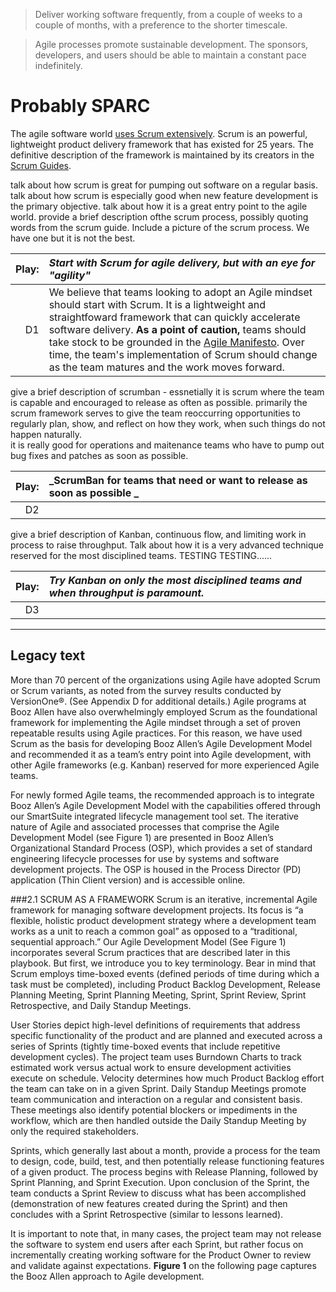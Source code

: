 > Deliver working software frequently, from a couple of weeks to a couple of months, with a preference to the shorter timescale.

> Agile processes promote sustainable development. The sponsors, developers, and users should be able to maintain a constant pace indefinitely.


# Probably SPARC

The agile software world [uses Scrum extensively](http://stateofagile.versionone.com).
Scrum is an powerful, lightweight product delivery framework that has existed for 25 years.
The definitive description of the framework is maintained by its creators in the [Scrum Guides](http://www.scrumguides.org).

talk about how scrum is great for pumping out software on a regular basis.
talk about how scrum is especially good when new feature development is the primary objective.
talk about how it is a great entry point to the agile world.
provide a brief description ofthe scrum process, possibly quoting words from the scrum guide.
Include a picture of the scrum process.  We have one but it is not the best.

| Play: | _Start with Scrum for agile delivery, but with an eye for "agility"_ |
| ---:  | :---------------------------------------------------------- |
| D1    | We believe that teams looking to adopt an Agile mindset should start with Scrum. It is a lightweight and straightfoward framework that can quickly accelerate software delivery. **As a point of caution,** teams should take stock to be grounded in the [Agile Manifesto](http://agilemanifesto.org). Over time, the team's implementation of Scrum should change as the team matures and the work moves forward. |

give a brief description of scrumban - essnetially it is scrum where the team is capable and encouraged to release as often as possible.  primarily the scrum framework serves to give the team reoccurring opportunities to regularly plan, show, and reflect on how they work, when such things do not happen naturally.  
it is really good for operations and maitenance teams who have to pump out bug fixes and patches as soon as possible.

| Play: | _ScrumBan for teams that need or want to release as soon as possible _ |
| ---:  | :---------------------------------------------------------- |
| D2    |  |

give a brief description of Kanban, continuous flow, and limiting work in process to raise throughput.
Talk about how it is a very advanced technique reserved for the most disciplined teams. TESTING TESTING......

| Play: | _Try Kanban on only the most disciplined teams and when **throughput** is paramount._ |
| ---:  | :---------------------------------------------------------- |
| D3    |  |




--------------
Legacy text
---------------

More than 70 percent of the organizations using Agile have adopted Scrum or Scrum variants, as noted from the survey results conducted by VersionOne®. (See Appendix D for additional details.) Agile programs at Booz Allen have also overwhelmingly employed Scrum as the foundational framework for implementing the Agile mindset through a set of proven repeatable results using Agile practices. For this reason, we have used Scrum as the basis for developing Booz Allen’s Agile Development Model and recommended it as a team’s entry point into Agile development, with other Agile frameworks (e.g. Kanban) reserved for more experienced Agile teams.

For newly formed Agile teams, the recommended approach is to integrate Booz Allen’s Agile Development Model with the capabilities offered through our SmartSuite integrated lifecycle management tool set. The iterative nature of Agile and associated processes that comprise the Agile Development Model (see Figure 1) are presented in Booz Allen’s Organizational Standard Process (OSP), which provides a set of standard engineering lifecycle processes for use by systems and software development projects. The OSP is housed in the Process Director (PD) application (Thin Client version) and is accessible online.


###2.1	SCRUM AS A FRAMEWORK
Scrum is an iterative, incremental Agile framework for managing software development projects. Its focus is “a flexible, holistic product development strategy where a development team works as a unit to reach a common goal” as opposed to a “traditional, sequential approach.”  Our Agile Development Model (See Figure 1) incorporates several Scrum practices that are described later in this playbook. But first, we introduce you to key terminology. Bear in mind that Scrum employs time-boxed events (defined periods of time during which a task must be completed), including Product Backlog Development, Release Planning Meeting, Sprint Planning Meeting, Sprint, Sprint Review, Sprint Retrospective, and Daily Standup Meetings.

User Stories depict high-level definitions of requirements that address specific functionality of the product and are planned and executed across a series of Sprints (tightly time-boxed events that include repetitive development cycles). The project team uses Burndown Charts to track estimated work versus actual work to ensure development activities execute on schedule. Velocity determines how much Product Backlog effort the team can take on in a given Sprint. Daily Standup Meetings promote team communication and interaction on a regular and consistent basis. These meetings also identify potential blockers or impediments in the workflow, which are then handled outside the Daily Standup Meeting by only the required stakeholders.

Sprints, which generally last about a month, provide a process for the team to design, code, build, test, and then potentially release functioning features of a given product. The process begins with Release Planning, followed by Sprint Planning, and Sprint Execution. Upon conclusion of the Sprint, the team conducts a Sprint Review to discuss what has been accomplished (demonstration of new features created during the Sprint) and then concludes with a Sprint Retrospective (similar to lessons learned).

It is important to note that, in many cases, the project team may not release the software to system end users after each Sprint, but rather focus on incrementally creating working software for the Product Owner to review and validate against expectations. **Figure 1** on the following page captures the Booz Allen approach to Agile development.